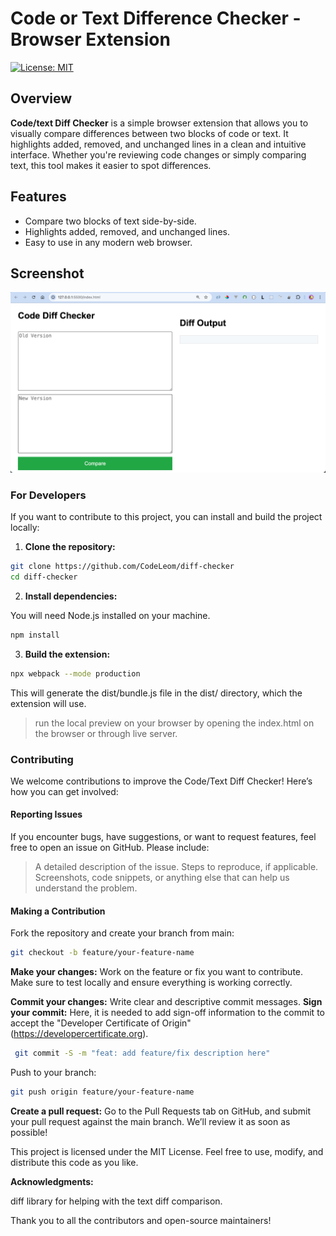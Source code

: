 # Code or Text Difference Checker - Browser Extension

[![License: MIT](https://img.shields.io/badge/License-MIT-blue.svg)](LICENSE)

## Overview

**Code/text Diff Checker** is a simple browser extension that allows you to visually compare differences between two blocks of code or text. It highlights added, removed, and unchanged lines in a clean and intuitive interface. Whether you're reviewing code changes or simply comparing text, this tool makes it easier to spot differences.

## Features

- Compare two blocks of text side-by-side.
- Highlights added, removed, and unchanged lines.
- Easy to use in any modern web browser.

## Screenshot

![app Screenshot](diffChecker.png) 


### For Developers

If you want to contribute to this project, you can install and build the project locally:

1. **Clone the repository:**

```bash
git clone https://github.com/CodeLeom/diff-checker
cd diff-checker
```

2. **Install dependencies:**

You will need Node.js installed on your machine.

```bash
npm install
```

3. **Build the extension:**

```bash
npx webpack --mode production
```

This will generate the dist/bundle.js file in the dist/ directory, which the extension will use.

> run the local preview on your browser by opening the index.html on the browser or through live server.

### Contributing

We welcome contributions to improve the Code/Text Diff Checker! Here’s how you can get involved:

#### Reporting Issues

If you encounter bugs, have suggestions, or want to request features, feel free to open an issue on GitHub. Please include:

>A detailed description of the issue.
>Steps to reproduce, if applicable.
>Screenshots, code snippets, or anything else that can help us understand the problem.

#### Making a Contribution

Fork the repository and create your branch from main:

```bash
git checkout -b feature/your-feature-name
```

**Make your changes:** Work on the feature or fix you want to contribute. Make sure to test locally and ensure everything is working correctly.

**Commit your changes:** Write clear and descriptive commit messages.
**Sign your commit:** Here, it is needed to add sign-off information to the commit to accept the "Developer Certificate of Origin" (https://developercertificate.org). 

```bash
 git commit -S -m "feat: add feature/fix description here"
```

Push to your branch:

```bash
git push origin feature/your-feature-name
```

**Create a pull request:** Go to the Pull Requests tab on GitHub, and submit your pull request against the main branch. We’ll review it as soon as possible!

This project is licensed under the MIT License. Feel free to use, modify, and distribute this code as you like.

**Acknowledgments:**

diff library for helping with the text diff comparison.

Thank you to all the contributors and open-source maintainers!
